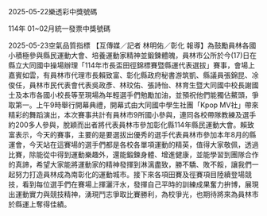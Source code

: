 
2025-05-22樂透彩中獎號碼

                                
114年 01~02月統一發票中獎號碼
                             
2025-05-23空氣品質指標
                              【互傳媒／記者 林明佑／彰化 報導】為鼓勵員林各國小積極參與縣民運動大會、培養運動家精神並鍛鍊體魄，員林市公所於今(17)日在縣立大同國中操場辦理「114年市長盃田徑錦標賽暨縣運代表選拔」賽事，會場上嘉賓如雲，有員林市代理市長賴致富、彰化縣政府秘書游筑凱、縣議員張錦昆、凃俊任，員林市民代表會代表吳政彥、林玟佑、張詩怡、林育生暨大同國中校長謝國士及本市各國小校長等至現場為年輕選手們勉勵加油，並預祝他們能獨佔鰲頭，爭取第一。上午9時舉行開幕典禮，開幕式由大同國中學生社團「Kpop MV社」帶來精彩的舞蹈演出，本次賽事共計有員林市9所國小參與，連同各校帶隊教練及選手約200多人參與，脫穎而出者將代表員林市參加彰化縣114年縣民運動大會。賴致富表示，今天的賽事，主要的是要選拔出優秀的選手代表員林市參加本年8月的縣運會，今天站在這賽場的選手們都是各校各單項運動的精英，值得大家敬佩，透過比賽，除能從中得到運動樂趣外，還能鍛鍊身體、增進健康，並能學習到團隊合作的真諦，希望大家能將運動家的精神發揮到淋漓盡致，勝不驕、敗不餒，讓我們一起努力打造員林成為南彰化的運動城市。接下來各項田賽及徑賽項目陸續登場競技，看到每位選手們在賽場上揮灑汗水，發揮自己平時的訓練成果奮力拚博，展現出運動實力與競技精神，湧現鬥志爭取比賽勝利，為校爭光，也期待將來為員林市於縣運上奪得佳績。